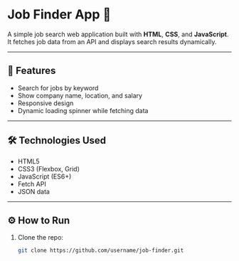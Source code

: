 # Job Finder App 💼

A simple job search web application built with **HTML**, **CSS**, and **JavaScript**.  
It fetches job data from an API and displays search results dynamically.

---

## 🚀 Features
- Search for jobs by keyword
- Show company name, location, and salary
- Responsive design
- Dynamic loading spinner while fetching data

---

## 🛠️ Technologies Used
- HTML5
- CSS3 (Flexbox, Grid)
- JavaScript (ES6+)
- Fetch API
- JSON data

---

## ⚙️ How to Run
1. Clone the repo:
   ```bash
   git clone https://github.com/username/job-finder.git
